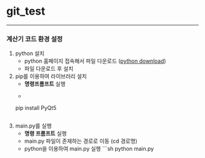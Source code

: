 # git_test
---
### 계산기 코드 환경 설정
1. python 설치
    - python 홈페이지 접속해서 파일 다운로드 ([python download](https://www.python.org/downloads/))
    - 파일 다운로드 후 설치
2. pip를 이용하여 라이브러리 설치
    - **명령프롬프트** 실행
    - ```sh
    pip install PyQt5
    ```
3. main.py를 실행
    - **명령 프롬프트** 실행
    - main.py 파일이 존재하는 경로로 이동 (cd 경로명)
    - python을 이용하여 main.py 실행 ```sh
    python main.py
    ```
